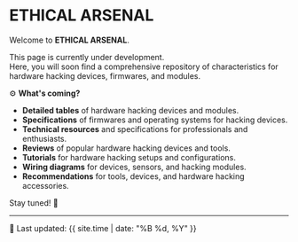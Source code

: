 # ETHICAL ARSENAL

Welcome to **ETHICAL ARSENAL**.

This page is currently under development.  
Here, you will soon find a comprehensive repository of characteristics for hardware hacking devices, firmwares, and modules.  

⚙️ **What's coming?**
- **Detailed tables** of hardware hacking devices and modules.
- **Specifications** of firmwares and operating systems for hacking devices.
- **Technical resources** and specifications for professionals and enthusiasts.
- **Reviews** of popular hardware hacking devices and tools.
- **Tutorials** for hardware hacking setups and configurations.
- **Wiring diagrams** for devices, sensors, and hacking modules.
- **Recommendations** for tools, devices, and hardware hacking accessories.

Stay tuned! 🚀

---
📅 Last updated: {{ site.time | date: "%B %d, %Y" }}
